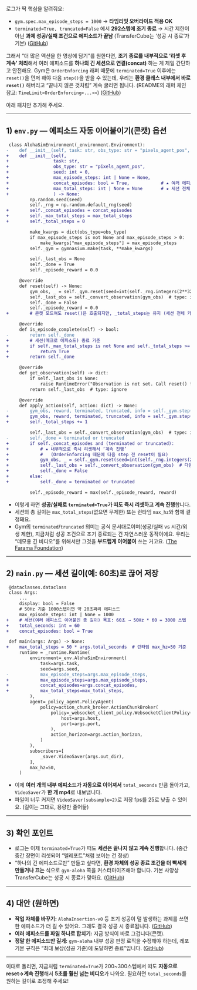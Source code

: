 로그가 딱 핵심을 알려줘요:

* `gym.spec.max_episode_steps = 1000` → **타임리밋 오버라이드 적용 OK**
* `terminated=True, truncated=False` 에서 **292스텝에 조기 종료** → 시간 제한이 아닌 **과제 성공/실패 조건으로 에피소드가 끝남** (TransferCube는 ‘성공 시 종료’가 기본) ([GitHub][1])

그래서 “더 많은 액션을 한 영상에 담기”를 원한다면, **조기 종료를 내부적으로 ‘리셋 후 계속’ 처리**해서 여러 에피소드를 **하나의 긴 세션으로 연결(concat)** 하는 게 제일 간단하고 안전해요. Gym은 `OrderEnforcing` 래퍼 때문에 `terminated=True` 이후에는 `reset()`을 먼저 해야 다음 `step()`을 받을 수 있는데, 우리는 **환경 클래스 내부에서 바로 `reset()`** 해버리고 “끝나지 않은 것처럼” 계속 굴리면 됩니다. (README의 래퍼 체인 참고: `TimeLimit<OrderEnforcing<...>>`) ([GitHub][1])

아래 패치만 추가해 주세요.

---

## 1) `env.py` — 에피소드 자동 이어붙이기(콘캣) 옵션

```diff
 class AlohaSimEnvironment(_environment.Environment):
-    def __init__(self, task: str, obs_type: str = "pixels_agent_pos", seed: int = 0, max_episode_steps: int | None = None,) -> None:
+    def __init__(self,
+                 task: str,
+                 obs_type: str = "pixels_agent_pos",
+                 seed: int = 0,
+                 max_episode_steps: int | None = None,
+                 concat_episodes: bool = True,            # ★ 여러 에피소드를 한 세션으로 이어붙이기
+                 max_total_steps: int | None = None       # ★ 세션 전체 스텝 상한(없으면 무한)
+                 ) -> None:
         np.random.seed(seed)
         self._rng = np.random.default_rng(seed)
+        self._concat_episodes = concat_episodes
+        self._max_total_steps = max_total_steps
+        self._total_steps = 0

         make_kwargs = dict(obs_type=obs_type)
         if max_episode_steps is not None and max_episode_steps > 0:
             make_kwargs["max_episode_steps"] = max_episode_steps
         self._gym = gymnasium.make(task, **make_kwargs)

         self._last_obs = None
         self._done = True
         self._episode_reward = 0.0

     @override
     def reset(self) -> None:
         gym_obs, _ = self._gym.reset(seed=int(self._rng.integers(2**32 - 1)))
         self._last_obs = self._convert_observation(gym_obs)  # type: ignore
         self._done = False
         self._episode_reward = 0.0
+        # 콘캣 모드여도 reset()은 호출되지만, _total_steps는 유지 (세션 전체 카운트)

     @override
     def is_episode_complete(self) -> bool:
-        return self._done
+        # 세션(매크로 에피소드) 종료 기준
+        if self._max_total_steps is not None and self._total_steps >= self._max_total_steps:
+            return True
+        return self._done

     @override
     def get_observation(self) -> dict:
         if self._last_obs is None:
             raise RuntimeError("Observation is not set. Call reset() first.")
         return self._last_obs  # type: ignore

     @override
     def apply_action(self, action: dict) -> None:
-        gym_obs, reward, terminated, truncated, info = self._gym.step(action["actions"])
+        gym_obs, reward, terminated, truncated, info = self._gym.step(action["actions"])
+        self._total_steps += 1

         self._last_obs = self._convert_observation(gym_obs)  # type: ignore
-        self._done = terminated or truncated
+        if self._concat_episodes and (terminated or truncated):
+            # ★ 내부적으로 즉시 리셋해서 ‘계속 진행’
+            #   (OrderEnforcing 때문에 다음 step 전 reset이 필요)
+            gym_obs, _ = self._gym.reset(seed=int(self._rng.integers(2**32 - 1)))
+            self._last_obs = self._convert_observation(gym_obs)  # 다음 루프에서 바로 새 장면
+            self._done = False
+        else:
+            self._done = terminated or truncated

         self._episode_reward = max(self._episode_reward, reward)
```

* 이렇게 하면 **성공/실패로 `terminated=True`가 떠도 즉시 리셋하고 계속 진행**합니다.
* 세션의 총 길이는 `max_total_steps`(없으면 무제한) 또는 런타임 `max_hz`와 함께 결정돼요.
* Gym의 `terminated`/`truncated` 의미는 공식 문서대로이며(성공/실패 vs 시간/외생 제한), 지금처럼 성공 조건으로 조기 종료되는 건 자연스러운 동작이에요. 우리는 “데모용 긴 비디오”를 위해서만 그것을 **부드럽게 이어붙여** 쓰는 거고요. ([The Farama Foundation][2])

---

## 2) `main.py` — 세션 길이(예: 60초)로 끊어 저장

```diff
 @dataclasses.dataclass
 class Args:
     ...
     display: bool = False
     # 50Hz 기준 1000스텝이면 약 20초짜리 에피소드
     max_episode_steps: int | None = 1000
+    # 세션(여러 에피소드 이어붙인 총 길이) 목표: 60초 → 50Hz * 60 = 3000 스텝
+    total_seconds: int = 60
+    concat_episodes: bool = True

 def main(args: Args) -> None:
+    max_total_steps = 50 * args.total_seconds  # 런타임 max_hz=50 기준
     runtime = _runtime.Runtime(
         environment=_env.AlohaSimEnvironment(
             task=args.task,
             seed=args.seed,
-            max_episode_steps=args.max_episode_steps,
+            max_episode_steps=args.max_episode_steps,
+            concat_episodes=args.concat_episodes,
+            max_total_steps=max_total_steps,
         ),
         agent=_policy_agent.PolicyAgent(
             policy=action_chunk_broker.ActionChunkBroker(
                 policy=_websocket_client_policy.WebsocketClientPolicy(
                     host=args.host,
                     port=args.port,
                 ),
                 action_horizon=args.action_horizon,
             )
         ),
         subscribers=[
             _saver.VideoSaver(args.out_dir),
         ],
         max_hz=50,
     )
```

* 이제 **여러 개의 내부 에피소드가 자동으로 이어져서** `total_seconds` 만큼 돌아가고, `VideoSaver`가 **한 개 mp4**로 내보냅니다.
* 파일이 너무 커지면 `VideoSaver(subsample=2)`로 저장 fps를 25로 낮출 수 있어요. (길이는 그대로, 용량만 줄어듦)

---

## 3) 확인 포인트

* 로그는 이제 `terminated=True`가 떠도 **세션은 끝나지 않고 계속 진행**합니다. (중간중간 장면이 리셋되어 “텔레포트”처럼 보이는 건 정상)
* “하나의 긴 에피소드로만” 만들고 싶다면, **환경 자체의 성공 종료 조건을 더 빡세게 만들거나 끄는** 식으로 `gym-aloha` 쪽을 커스터마이즈해야 합니다. 기본 사양상 TransferCube는 성공 시 종료가 맞아요. ([GitHub][1])

---

## 4) 대안 (원하면)

* **작업 자체를 바꾸기:** `AlohaInsertion-v0` 등 조기 성공이 덜 발생하는 과제를 쓰면 한 에피소드가 더 길 수 있어요. 그래도 결국 성공 시 종료됩니다. ([GitHub][1])
* **여러 에피소드를 파일 하나로 합치기:** 지금 방식이 바로 그겁니다(콘캣).
* **정말 한 에피소드만 길게:** `gym-aloha` 내부 성공 판정 로직을 수정해야 하는데, 레포 기본 규칙은 “최대 보상(성공 기준)에 도달하면 종료”입니다. ([GitHub][1])

---

이대로 돌리면, 지금처럼 `terminated=True`가 200~300스텝에서 떠도 **자동으로 reset→계속 진행**해서 **5초를 훨씬 넘는 비디오**가 나와요. 필요하면 `total_seconds`를 원하는 길이로 조정해 주세요!

[1]: https://github.com/huggingface/gym-aloha "GitHub - huggingface/gym-aloha: A gym environment for ALOHA"
[2]: https://farama.org/Gymnasium-Terminated-Truncated-Step-API?utm_source=chatgpt.com "Deep Dive: Gymnasium Terminated - Truncated Step API"
